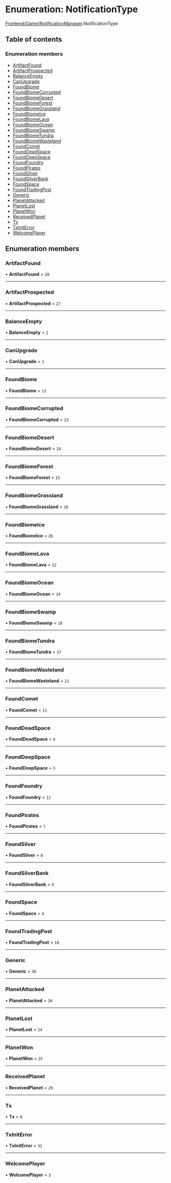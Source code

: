 # Enumeration: NotificationType

[Frontend/Game/NotificationManager](../modules/Frontend_Game_NotificationManager.md).NotificationType

## Table of contents

### Enumeration members

- [ArtifactFound](Frontend_Game_NotificationManager.NotificationType.md#artifactfound)
- [ArtifactProspected](Frontend_Game_NotificationManager.NotificationType.md#artifactprospected)
- [BalanceEmpty](Frontend_Game_NotificationManager.NotificationType.md#balanceempty)
- [CanUpgrade](Frontend_Game_NotificationManager.NotificationType.md#canupgrade)
- [FoundBiome](Frontend_Game_NotificationManager.NotificationType.md#foundbiome)
- [FoundBiomeCorrupted](Frontend_Game_NotificationManager.NotificationType.md#foundbiomecorrupted)
- [FoundBiomeDesert](Frontend_Game_NotificationManager.NotificationType.md#foundbiomedesert)
- [FoundBiomeForest](Frontend_Game_NotificationManager.NotificationType.md#foundbiomeforest)
- [FoundBiomeGrassland](Frontend_Game_NotificationManager.NotificationType.md#foundbiomegrassland)
- [FoundBiomeIce](Frontend_Game_NotificationManager.NotificationType.md#foundbiomeice)
- [FoundBiomeLava](Frontend_Game_NotificationManager.NotificationType.md#foundbiomelava)
- [FoundBiomeOcean](Frontend_Game_NotificationManager.NotificationType.md#foundbiomeocean)
- [FoundBiomeSwamp](Frontend_Game_NotificationManager.NotificationType.md#foundbiomeswamp)
- [FoundBiomeTundra](Frontend_Game_NotificationManager.NotificationType.md#foundbiometundra)
- [FoundBiomeWasteland](Frontend_Game_NotificationManager.NotificationType.md#foundbiomewasteland)
- [FoundComet](Frontend_Game_NotificationManager.NotificationType.md#foundcomet)
- [FoundDeadSpace](Frontend_Game_NotificationManager.NotificationType.md#founddeadspace)
- [FoundDeepSpace](Frontend_Game_NotificationManager.NotificationType.md#founddeepspace)
- [FoundFoundry](Frontend_Game_NotificationManager.NotificationType.md#foundfoundry)
- [FoundPirates](Frontend_Game_NotificationManager.NotificationType.md#foundpirates)
- [FoundSilver](Frontend_Game_NotificationManager.NotificationType.md#foundsilver)
- [FoundSilverBank](Frontend_Game_NotificationManager.NotificationType.md#foundsilverbank)
- [FoundSpace](Frontend_Game_NotificationManager.NotificationType.md#foundspace)
- [FoundTradingPost](Frontend_Game_NotificationManager.NotificationType.md#foundtradingpost)
- [Generic](Frontend_Game_NotificationManager.NotificationType.md#generic)
- [PlanetAttacked](Frontend_Game_NotificationManager.NotificationType.md#planetattacked)
- [PlanetLost](Frontend_Game_NotificationManager.NotificationType.md#planetlost)
- [PlanetWon](Frontend_Game_NotificationManager.NotificationType.md#planetwon)
- [ReceivedPlanet](Frontend_Game_NotificationManager.NotificationType.md#receivedplanet)
- [Tx](Frontend_Game_NotificationManager.NotificationType.md#tx)
- [TxInitError](Frontend_Game_NotificationManager.NotificationType.md#txiniterror)
- [WelcomePlayer](Frontend_Game_NotificationManager.NotificationType.md#welcomeplayer)

## Enumeration members

### ArtifactFound

• **ArtifactFound** = `28`

---

### ArtifactProspected

• **ArtifactProspected** = `27`

---

### BalanceEmpty

• **BalanceEmpty** = `2`

---

### CanUpgrade

• **CanUpgrade** = `1`

---

### FoundBiome

• **FoundBiome** = `13`

---

### FoundBiomeCorrupted

• **FoundBiomeCorrupted** = `23`

---

### FoundBiomeDesert

• **FoundBiomeDesert** = `19`

---

### FoundBiomeForest

• **FoundBiomeForest** = `15`

---

### FoundBiomeGrassland

• **FoundBiomeGrassland** = `16`

---

### FoundBiomeIce

• **FoundBiomeIce** = `20`

---

### FoundBiomeLava

• **FoundBiomeLava** = `22`

---

### FoundBiomeOcean

• **FoundBiomeOcean** = `14`

---

### FoundBiomeSwamp

• **FoundBiomeSwamp** = `18`

---

### FoundBiomeTundra

• **FoundBiomeTundra** = `17`

---

### FoundBiomeWasteland

• **FoundBiomeWasteland** = `21`

---

### FoundComet

• **FoundComet** = `11`

---

### FoundDeadSpace

• **FoundDeadSpace** = `6`

---

### FoundDeepSpace

• **FoundDeepSpace** = `5`

---

### FoundFoundry

• **FoundFoundry** = `12`

---

### FoundPirates

• **FoundPirates** = `7`

---

### FoundSilver

• **FoundSilver** = `8`

---

### FoundSilverBank

• **FoundSilverBank** = `9`

---

### FoundSpace

• **FoundSpace** = `4`

---

### FoundTradingPost

• **FoundTradingPost** = `10`

---

### Generic

• **Generic** = `30`

---

### PlanetAttacked

• **PlanetAttacked** = `26`

---

### PlanetLost

• **PlanetLost** = `24`

---

### PlanetWon

• **PlanetWon** = `25`

---

### ReceivedPlanet

• **ReceivedPlanet** = `29`

---

### Tx

• **Tx** = `0`

---

### TxInitError

• **TxInitError** = `31`

---

### WelcomePlayer

• **WelcomePlayer** = `3`
